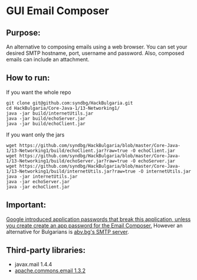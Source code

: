 # GUI Email Composer

## Purpose:
An alternative to composing emails using a web browser.
You can set your desired SMTP hostname, port, username and password.
Also, composed emails can include an attachment.


## How to run:
If you want the whole repo
```
git clone git@github.com:syndbg/HackBulgaria.git
cd HackBulgaria/Core-Java-1/13-Networking1/
java -jar build/internetUtils.jar
java -jar build/echoServer.jar
java -jar build/echoClient.jar
```


If you want only the jars
```
wget https://github.com/syndbg/HackBulgaria/blob/master/Core-Java-1/13-Networking1/build/echoClient.jar?raw=true -O echoClient.jar
wget https://github.com/syndbg/HackBulgaria/blob/master/Core-Java-1/13-Networking1/build/echoServer.jar?raw=true -O echoServer.jar
wget https://github.com/syndbg/HackBulgaria/blob/master/Core-Java-1/13-Networking1/build/internetUtils.jar?raw=true -O internetUtils.jar
java -jar internetUtils.jar
java -jar echoServer.jar
java -jar echoClient.jar
```

## Important:
[Google introduced application passwords that break this application, unless you create create an app password for the Email Composer.](https://support.google.com/accounts/answer/185833)
However an alternative for Bulgarians is [abv.bg's SMTP server](http://help.abv.bg/?p=1350).


## Third-party libraries:
* javax.mail 1.4.4
* [apache.commons.email 1.3.2](http://commons.apache.org/proper/commons-email/)
